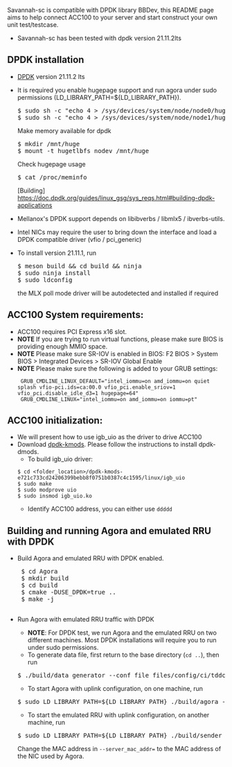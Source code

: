 Savannah-sc is compatible with DPDK library BBDev, this README page aims to help connect ACC100 to your server and start construct your own unit test/testcase. 
* Savannah-sc has been tested with dpdk version 21.11.2lts

## DPDK installation
  * [DPDK](http://core.dpdk.org/download/) version 21.11.2 lts
  * It is required you enable hugepage support and run agora under sudo permissions (LD_LIBRARY_PATH=${LD_LIBRARY_PATH}).
    <pre>
    $ sudo sh -c "echo 4 > /sys/devices/system/node/node0/hugepages/hugepages-1048576kB/nr_hugepages"
    $ sudo sh -c "echo 4 > /sys/devices/system/node/node1/hugepages/hugepages-1048576kB/nr_hugepages"
    </pre>
    Make memory available for dpdk
    <pre>
    $ mkdir /mnt/huge
    $ mount -t hugetlbfs nodev /mnt/huge
    </pre>
    Check hugepage usage
    <pre>
    $ cat /proc/meminfo
    </pre>
    [Building] https://doc.dpdk.org/guides/linux_gsg/sys_reqs.html#building-dpdk-applications

  * Mellanox's DPDK support depends on libibverbs / libmlx5 / ibverbs-utils.
  * Intel NICs may require the user to bring down the interface and load a DPDK compatible driver (vfio / pci_generic)
  * To install version 21.11.1, run
    <pre>
    $ meson build && cd build && ninja
    $ sudo ninja install
    $ sudo ldconfig
    </pre>
    the MLX poll mode driver will be autodetected and installed if required

## ACC100 System requirements:
 * ACC100 requires PCI Express x16 slot. 
 * **NOTE** If you are trying to run virtual functions, please make sure BIOS is providing enough MMIO space.
 * **NOTE** Please make sure SR-IOV is enabled in BIOS: F2 BIOS > System BIOS > Integrated Devices > SR-IOV Global Enable
 * **NOTE** Please make sure the following is added to your GRUB settings:
   ```
    GRUB_CMDLINE_LINUX_DEFAULT="intel_iommu=on amd_iommu=on quiet splash vfio-pci.ids=ca:00.0 vfio_pci.enable_sriov=1 vfio_pci.disable_idle_d3=1 hugepage=64"
    GRUB_CMDLINE_LINUX="intel_iommu=on amd_iommu=on iommu=pt"
   ```
## ACC100 initialization:
 * We will present how to use igb_uio as the driver to drive ACC100
 * Download [dpdk-kmods](http://git.dpdk.org/dpdk-kmods/commit/?id=e721c733cd24206399bebb8f0751b0387c4c1595). Please follow the instructions to install dpdk-dmods. 
   * To build igb_uio driver:
    ```
    $ cd <folder_location>/dpdk-kmods-e721c733cd24206399bebb8f0751b0387c4c1595/linux/igb_uio
    $ sudo make
    $ sudo modprove uio
    $ sudo insmod igb_uio.ko
    ```
   * Identify ACC100 address, you can either use `ddddd`

## Building and running Agora and emulated RRU with DPDK
 * Build Agora and emulated RRU with DPDK enabled.
    <pre>
    $ cd Agora
    $ mkdir build
    $ cd build
    $ cmake -DUSE_DPDK=true ..
    $ make -j
    </pre>

 * Run Agora with emulated RRU traffic with DPDK 
   * **NOTE**: For DPDK test, we run Agora and the emulated RRU on two different machines.
     Most DPDK installations will require you to run under sudo permissions. 
   * To generate data file, first return to the base directory (`cd ..`), then run
   <pre>
   $ ./build/data_generator --conf_file files/config/ci/tddconfig-sim-ul.json
   </pre>
   * To start Agora with uplink configuration, on one machine, run 
   <pre>
   $ sudo LD_LIBRARY_PATH=${LD_LIBRARY_PATH} ./build/agora --conf_file files/config/ci/tddconfig-sim-ul.json
   </pre>
    
   * To start the emulated RRU with uplink configuration, on another machine, run
   <pre>
   $ sudo LD_LIBRARY_PATH=${LD_LIBRARY_PATH} ./build/sender --num_threads=2 --core_offset=1 --enable_slow_start=1 --conf_file=files/config/ci/tddconfig-sim-ul.json --server_mac_addr=FF:FF:FF:FF:FF:FF
   </pre>
   Change the MAC address in `--server_mac_addr=` to the MAC address of the NIC used by Agora. 
   
